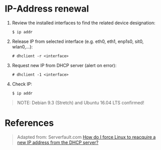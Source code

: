 # IP-Address renewal

1. Review the installed interfaces to find the related device designation:
	```
	$ ip addr
	```
2. Release IP from selected interface (e.g. eth0, eth1, enp1s0, sit0, wlan0,...):
	```
	# dhclient -r <interface>
	```
3. Request new IP from DHCP server (alert on error):
	```
	# dhclient -1 <interface>
	```
4. Check IP:
	```
	$ ip addr
	```
  
> NOTE: Debian 9.3 (Stretch) and Ubuntu 16.04 LTS confirmed!

# References

> Adapted from: Serverfault.com
> [How do I force Linux to reacquire a new IP address from the DHCP server?][1]


<!-- REFERENCES -->
[1]:https://serverfault.com/questions/42799/how-do-i-force-linux-to-reacquire-a-new-ip-address-from-the-dhcp-server/784619#784619

